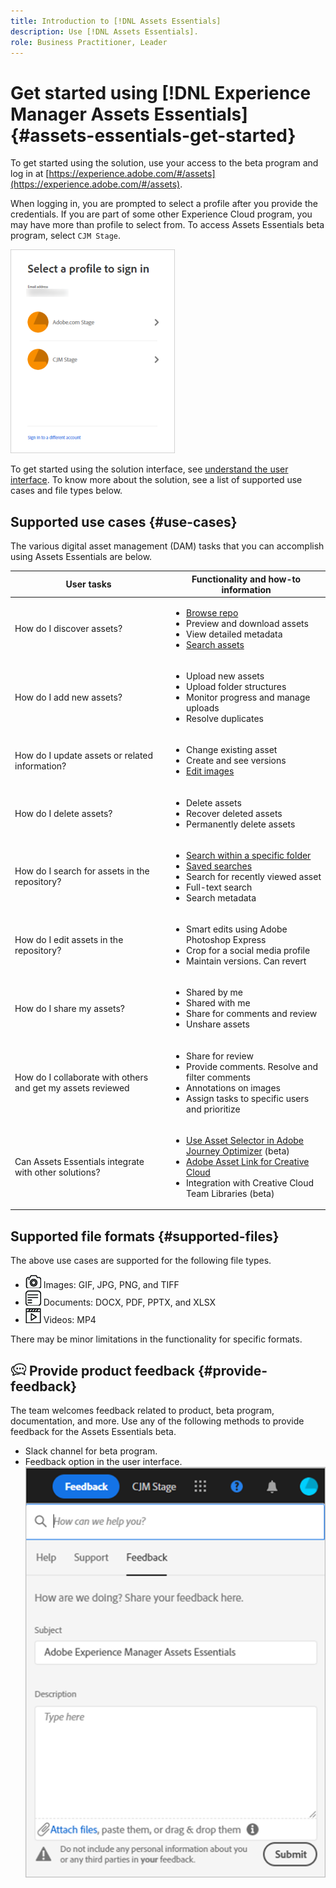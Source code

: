 ```yaml
---
title: Introduction to [!DNL Assets Essentials]
description: Use [!DNL Assets Essentials].
role: Business Practitioner, Leader
---
```

# Get started using [!DNL Experience Manager Assets Essentials] {#assets-essentials-get-started}

To get started using the solution, use your access to the beta program and log in at [https://experience.adobe.com/#/assets](https://experience.adobe.com/#/assets).

When logging in, you are prompted to select a profile after you provide the credentials. If you are part of some other Experience Cloud program, you may have more than profile to select from. To access Assets Essentials beta program, select `CJM Stage`.

![Profile selection when logging in](assets/login-select-profile.png)

To get started using the solution interface, see [understand the user interface](/help/understand-interface.md). To know more about the solution, see a list of supported use cases and file types below.

## Supported use cases {#use-cases}

The various digital asset management (DAM) tasks that you can accomplish using Assets Essentials are below.

| User tasks | Functionality and how-to information |
|-----|------|
| How do I discover assets? | <ul> <li>[Browse repo](/help/understand-interface.md#view-assets-and-details) </li> <li> Preview and download assets </li> <li>View detailed metadata </li> <li>[Search assets](/help/search-assets.md)</li></ul> | 
| How do I add new assets? | <ul> <li>Upload new assets</li> <li>Upload folder structures</li> <li>Monitor progress and manage uploads</li> <li>Resolve duplicates</li> </ul> |
| How do I update assets or related information? | <ul> <li>Change existing asset</li> <li>Create and see versions</li> <li>[Edit images](/help/edit-images.md)</li> </ul> |
| How do I delete assets? | <ul> <li>Delete assets</li> <li>Recover deleted assets</li> <li>Permanently delete assets</li> </ul> |
| How do I search for assets in the repository? | <ul> <li>[Search within a specific folder](/help/search-assets.md)</li> <li>[Saved searches](/help/search-assets.md)</li> <li>Search for recently viewed asset</li> <li>Full-text search</li> <li>Search metadata</li> </ul> |
| How do I edit assets in the repository? | <ul> <li>Smart edits using Adobe Photoshop Express</li> <li>Crop for a social media profile</li> <li>Maintain versions. Can revert</li> </ul> |
| How do I share my assets? | <ul> <li>Shared by me</li> <li>Shared with me</li> <li>Share for comments and review</li> <li>Unshare assets</li> </ul> |
| How do I collaborate with others and get my assets reviewed | <ul> <li>Share for review</li> <li>Provide comments. Resolve and filter comments</li> <li>Annotations on images</li> <li>Assign tasks to specific users and prioritize</li> </ul> |
| Can Assets Essentials integrate with other solutions? | <ul> <li>[Use Asset Selector in Adobe Journey Optimizer](/help/integration.md) (beta)</li> <li>[Adobe Asset Link for Creative Cloud](/help/integration.md)</li> <li>Integration with Creative Cloud Team Libraries (beta)</li> </ul> |

## Supported file formats {#supported-files}

The above use cases are supported for the following file types.

* ![image file type icon](assets/do-not-localize/image-icon.png) Images: GIF, JPG, PNG, and TIFF
* ![document file type icon](assets/do-not-localize/document-icon.png) Documents: DOCX, PDF, PPTX, and XLSX
* ![video file type icon](assets/do-not-localize/video-icon.png) Videos: MP4

There may be minor limitations in the functionality for specific formats.

## ![feedback icon](assets/do-not-localize/feedback-icon.png) Provide product feedback {#provide-feedback}

The team welcomes feedback related to product, beta program, documentation, and more. Use any of the following methods to provide feedback for the Assets Essentials beta.

* Slack channel for beta program.
* Feedback option in the user interface.
  ![feedback option in the interface](assets/feedback-panel.png)
